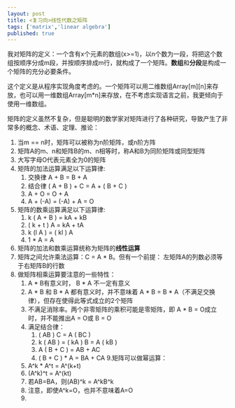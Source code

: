 ```yaml
---
layout: post
title: <复习向>线性代数之矩阵
tags: ['matrix','linear algebra']
published: true
---
```



我对矩阵的定义：一个含有x个元素的数组(x>=1)，以n个数为一段，将把这个数组按顺序分成m段，并按顺序排成m行，就构成了一个矩阵。**数组**和**分段**是构成一个矩阵的充分必要条件。

这个定义是从程序实现角度考虑的。一个矩阵可以用二维数组Array\[m\]\[n\]来存放，也可以用一维数组Array\[m*n\]来存放，在不考虑实现语言之前，我更倾向于使用一维数组。

矩阵的定义虽然不复杂，但是聪明的数学家对矩阵进行了各种研究，导致产生了非常多的概念、术语、定理、推论：

1. 当m == n时，矩阵可以被称为n阶矩阵，或n阶方阵
2. 矩阵A的m、n和矩阵B的m、n相等时，称A和B为同阶矩阵或同型矩阵
3. 大写字母O代表元素全为0的矩阵
4. 矩阵的加法运算满足以下运算律:
	1. 交换律 A + B = B + A
	2. 结合律 ( A + B ) + C = A + ( B + C )
	3. A + O = O + A
	4. A + (-A) = (-A) + A = O
5. 矩阵的数乘运算满足以下运算律:
    1. k ( A + B ) = kA + kB
    2. ( k + t ) A = kA + tA
    3. k (l A ) = ( kl ) A
    4. 1 * A = A
6. 矩阵的加法和数乘运算统称为矩阵的**线性运算**
7. 矩阵之间允许乘法运算：C = A * B。但有一个前提：
    左矩阵A的列数必须等于右矩阵B的行数
8. 做矩阵相乘运算要注意的一些特性：
	1. A * B有意义时， B * A 不一定有意义
	2. A * B 和 B * A 都有意义时，并不意味着 A * B = B * A（不满足交换律），但存在使得此等式成立的2个矩阵
	3. 不满足消除率。两个非零矩阵的乘积可能是零矩阵，即 A * B = O成立时，并不能推出A = O或 B = O
	4. 满足结合律：
		1. ( AB ) C = A ( BC )
		2. k ( AB ) = ( kA ) B = A ( kB )
		3. A ( B + C ) = AB + AC
		4. ( B + C ) * A = BA + CA
9.矩阵可以做幂运算：
	1. A^k * A^t = A^(k+t)
	2. (A^k)^t = A^(kt)
	3. 若AB=BA，则(AB)^k = A^kB^k
	4. 注意，即使A^k=O，也并不意味着A=O
	5. 



